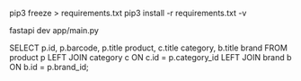 pip3 freeze > requirements.txt
pip3 install -r requirements.txt -v

fastapi dev app/main.py

SELECT p.id, p.barcode, p.title product, c.title category, b.title brand FROM product p
    LEFT JOIN category c ON c.id = p.category_id
    LEFT JOIN brand b ON b.id = p.brand_id;
